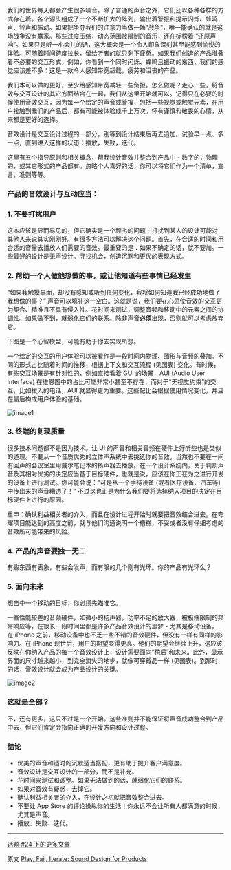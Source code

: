 我们的世界每天都会产生很多噪音。除了普通的声音之外，它们还以各种各样的方式存在着。各个源头组成了一个不断扩大的阵列，输出着警报和提示闪烁、蜂鸣声、铃声和振动。如果把争夺我们的注意力当做一场“战争”，唯一能确认的就是这场战争没有赢家。那些过度压缩，动态范围被限制的音乐，还在标榜着 “还原声响”。如果只是听一小会儿的话，这大概会是一个令人印象深刻甚至能感到愉悦的体验。可随着时间跨度拉长，留给听者的就只剩下疲惫。如果我们创造的产品堆叠着不必要的交互形式，例如，你看到一个同时闪烁、蜂鸣且振动的东西，我们的感觉应该差不多：这是一款令人感知带宽超载，疲劳和沮丧的产品。

我们本可以做的更好，至少给感知带宽减轻一些负担。怎么做呢？走心一些，将音效与交互设计的其它方面结合在一起，我们从这里开始就可以。记得只在必要的时候使用音效交互，因为每一个给定的声音或警报，包括一些视觉或触觉元素，在用户接触到我们的产品后，都有可能被体验成千上万次。怀有谨慎和敬畏的心情，从来都是更好的选择。

音效设计是交互设计过程的一部分，别等到设计结束后再去追加。试验早一点、多一点，直到进入这样的状态：播放，失败，迭代。

这里有五个指导原则和相关概念，帮我设计音效并整合到产品中 - 数字的，物理的，或其它形式的产品都有。忽略个人喜好的话，你可以将它们作为一个清单，宣言，准则等等。

### 产品的音效设计与互动应当：

### 1. 不要打扰用户

这本应该是显而易见的，但它确实是一个顽劣的问题 - 打扰到某人的设计可能对其他人来说其实刚刚好。有很多方法可以解决这个问题。首先，在合适的时间和用合适的音量去播放人们需要的音效。最重要的是：如果不确定的话，就不要加。一些最好的设计是无声设计。寻找机会，创造沉默和更优的表现方式。

### 2. 帮助一个人做他想做的事，或让他知道有些事情已经发生

“如果我触摸界面，却没有感知或听到任何变化，我将如何知道我已经成功地做​​了我想做的事？” 声音可以填补这一空白。这就是说，我们要花心思使音效的交互更为契合、精准且不具有侵入性。花时间来测试，调整音频和移动中的元素之间的协调性。如果做不到，就弱化它们的联系。除非声音**必须**出现，否则就可以考虑放弃它。

下图是一个心智模型，可能有助于你去实现所想。

一个给定的交互的用户体验可以被看作是一段时间内物理、图形与音频的叠加。不同的形式占比随着时间的推移，根据上下文和交互流程 (见图表) 变化。有时候，有些交互场景是有针对性的，例如直接看着 GUI 的场景，AUI (Audio User Interface) 在维恩图中的占比可能非常小甚至不存在，而对于“无视觉约束”的交互，比如拨入的电话，AUI 就显得更为重要。这些配比会根据使用情况变化，并且在最后构成用户体验的基础。

![image1][image1]

### 3. 终端的复现质量

很多技术问题都不是因为技术。让 UI 的声音和相关音频在硬件上好听些也是类似的道理。不要从一个音质优秀的立体声系统中去挑选你的音效，当然也不要在一间有回声的会议室里用戴尔笔记本的扬声器去播放。在一个设计系统内，关于判断声音及其相对优劣的决定应当基于目标硬件，也就是说，应该在你正在为之进行开发的设备上进行测试。你可能会说：“可是从一个手持设备 (或者医疗设备、汽车等) 中传出来的声音糟透了！” 不过这也正是为什么我们要将选择纳入项目的决定在目标硬件上进行的原因。

重申：确认利益相关者的介入，而且在设计过程开始时就要把音效结合进去。在夸耀项目能达到的高度之前，就与他们沟通说明一个槽糕，不妥或者没有仔细考虑的音效所可能带来的风险。

### 4. 产品的声音要独一无二

有些东西有表象，有些会发声，而有限的几个则有光环。你的产品有光环么？

### 5. 面向未来

想击中一个移动的目标，你必须先瞄准它。

一些性能较差的音频硬件，如微小的扬声器，功率不足的放大器，被极端限制的频带响应等，在很长一段时间里都是许多产品音效设计的噩梦 - 尤其是移动设备。在 iPhone 之前，移动设备中也不乏一些不错的音效硬件，但没有一样有同样的影响力。在 iPhone 现世后，用户的期望变得更高。他们的期望会继续上升，这应该反映在你纳入产品的每一个音效设计上，设计需要面向“稍后”和未来。此外，显示界面的尺寸越来越小，到完全消失的地步，就像可穿戴品一样 (见图表)。到那时的话，音效设计就会成为产品设计的关键。

![image2][image2]

### 这就是全部？

不，还有更多，这只不过是一个开始。这些准则并不能保证将声音成功整合到产品中去，但它们肯定会指向正确的开发方向和设计过程。

### 结论

 * 优美的声音和适时的沉默适当搭配，更有助于提升客户满意度。
 * 音效设计是交互设计的一部分，而不是补充。
 * 花时间来测试和调整。如果无法做到的话，就弱化它们的联系。
 * 如果对音效有疑惑，去掉它。
 * 确认利益相关者的介入，在设计之初就把音效整合进去。
 * 不要让 App Store 的评论操纵你的生活！你永远不会让所有人都满意的时候，尤其是声音。
 * 播放、失败、迭代。

[image1]:https://objccn.io/images/issue-24/sum-of-interfaces.svg
[image2]:https://objccn.io/images/issue-24/size-vs-auditive.svg

---


[话题 #24 下的更多文章](http://www.objccn.io/issue-24)

原文 [Play, Fail, Iterate: Sound Design for Products](http://www.objc.io/issue-24/sound-design.html)
